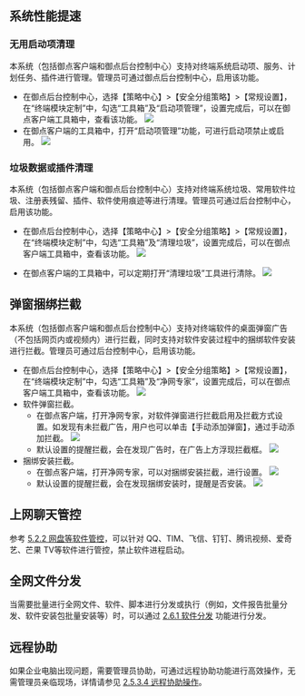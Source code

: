 ## 系统性能提速

### 无用启动项清理
本系统（包括御点客户端和御点后台控制中心）支持对终端系统启动项、服务、计划任务、插件进行管理。管理员可通过御点后台控制中心，启用该功能。
- 在御点后台控制中心，选择【策略中心】>【安全分组策略】>【常规设置】，在“终端模块定制”中，勾选“工具箱”及“启动项管理”，设置完成后，可以在御点客户端工具箱中，查看该功能。
![](https://main.qcloudimg.com/raw/dc0d110fe7c27453b67719b18a5aafec.png)
- 在御点客户端的工具箱中，打开“启动项管理”功能，可进行启动项禁止或启用。
![](https://main.qcloudimg.com/raw/267a622c533ea34431335c8f030ef598.png)

### 垃圾数据或插件清理
本系统（包括御点客户端和御点后台控制中心）支持对终端系统垃圾、常用软件垃圾、注册表残留、插件、软件使用痕迹等进行清理。管理员可通过后台控制中心，启用该功能。
- 在御点后台控制中心，选择【策略中心】>【安全分组策略】>【常规设置】，在“终端模块定制”中，勾选“工具箱”及“清理垃圾”，设置完成后，可以在御点客户端工具箱中，查看该功能。
![](https://main.qcloudimg.com/raw/28192176a14ccf495737ff0e2f0dfe13.png)

- 在御点客户端的工具箱中，可以定期打开“清理垃圾”工具进行清除。
![](https://main.qcloudimg.com/raw/2af5d05b5eaba14edab2eec33092d6f7.png)

## 弹窗捆绑拦截

本系统（包括御点客户端和御点后台控制中心）支持对终端软件的桌面弹窗广告（不包括网页内或视频内）进行拦截，同时支持对软件安装过程中的捆绑软件安装进行拦截。管理员可通过后台控制中心，启用该功能。
- 在御点后台控制中心，选择【策略中心】>【安全分组策略】>【常规设置】，在“终端模块定制”中，勾选“工具箱”及“净网专家”，设置完成后，可以在御点客户端工具箱中，查看该功能。
![](https://main.qcloudimg.com/raw/cad82d68a7f1a87890d9dd5cd170eb3c.png)
- 软件弹窗拦截。
	- 在御点客户端，打开净网专家，对软件弹窗进行拦截启用及拦截方式设置。如发现有未拦截广告，用户也可以单击【手动添加弹窗】，通过手动添加拦截。
![](https://main.qcloudimg.com/raw/21a528aa1ab56f5081055858f122316d.png)
	- 默认设置的提醒拦截，会在发现广告时，在广告上方浮现拦截框。
![](https://main.qcloudimg.com/raw/ac79163020425636534774fda09cffaa.png)
- 捆绑安装拦截。
	- 在御点客户端，打开净网专家，可以对捆绑安装拦截，进行设置。
![](https://main.qcloudimg.com/raw/3ea9bacd5caa7b385f989210db7fb182.png)
	- 默认设置的提醒拦截，会在发现捆绑安装时，提醒是否安装。
![](https://main.qcloudimg.com/raw/3da5a25f50ea715e14f0831d68862223.png)

## 上网聊天管控
参考 [5.2.2 网盘等软件管控](#5.2.2-网盘等软件管控)，可以针对 QQ、TIM、飞信、钉钉、腾讯视频、爱奇艺、芒果 TV等软件进行管控，禁止软件进程启动。

## 全网文件分发
当需要批量进行全网文件、软件、脚本进行分发或执行（例如，文件报告批量分发、软件安装包批量安装等）时，可以通过 [2.6.1 软件分发](#2.6.1-软件分发) 功能进行分发。

## 远程协助
如果企业电脑出现问题，需要管理员协助，可通过远程协助功能进行高效操作，无需管理员亲临现场，详情请参见 [2.5.3.4 远程协助操作](#2.5.3.4-远程协助操作)。